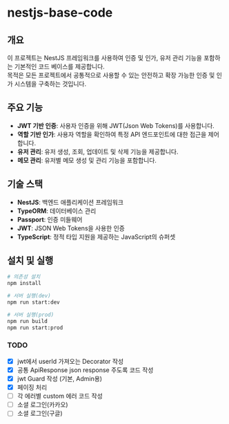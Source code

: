 # nestjs-base-code

## 개요

이 프로젝트는 NestJS 프레임워크를 사용하여 인증 및 인가, 유저 관리 기능을 포함하는 기본적인 코드 베이스를 제공합니다.  
목적은 모든 프로젝트에서 공통적으로 사용할 수 있는 안전하고 확장 가능한 인증 및 인가
시스템을 구축하는 것입니다.

## 주요 기능

- **JWT 기반 인증**: 사용자 인증을 위해 JWT(Json Web Tokens)를 사용합니다.
- **역할 기반 인가**: 사용자 역할을 확인하여 특정 API 엔드포인트에 대한 접근을 제어합니다.
- **유저 관리**: 유저 생성, 조회, 업데이트 및 삭제 기능을 제공합니다.
- **메모 관리**: 유저별 메모 생성 및 관리 기능을 포함합니다.

## 기술 스택

- **NestJS**: 백엔드 애플리케이션 프레임워크
- **TypeORM**: 데이터베이스 관리
- **Passport**: 인증 미들웨어
- **JWT**: JSON Web Tokens을 사용한 인증
- **TypeScript**: 정적 타입 지원을 제공하는 JavaScript의 슈퍼셋

## 설치 및 실행

```bash
# 의존성 설치
npm install

# 서버 실행(dev)
npm run start:dev

# 서버 실행(prod)
npm run build
npm run start:prod
```

### TODO

- [x] jwt에서 userId 가져오는 Decorator 작성
- [x] 공통 ApiResponse json response 주도록 코드 작성
- [x] jwt Guard 작성 (기본, Admin용)
- [x] 페이징 처리
- [ ] 각 에러별 custom 에러 코드 작성
- [ ] 소셜 로그인(카카오)
- [ ] 소셜 로그인(구글)